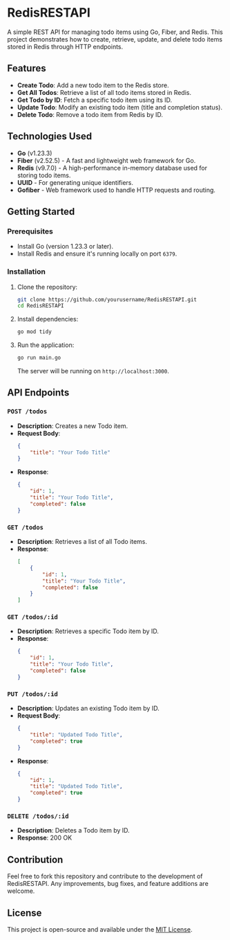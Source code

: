 # RedisRESTAPI

A simple REST API for managing todo items using Go, Fiber, and Redis. This project demonstrates how to create, retrieve, update, and delete todo items stored in Redis through HTTP endpoints.

## Features

- **Create Todo**: Add a new todo item to the Redis store.
- **Get All Todos**: Retrieve a list of all todo items stored in Redis.
- **Get Todo by ID**: Fetch a specific todo item using its ID.
- **Update Todo**: Modify an existing todo item (title and completion status).
- **Delete Todo**: Remove a todo item from Redis by ID.

## Technologies Used

- **Go** (v1.23.3)
- **Fiber** (v2.52.5) - A fast and lightweight web framework for Go.
- **Redis** (v9.7.0) - A high-performance in-memory database used for storing todo items.
- **UUID** - For generating unique identifiers.
- **Gofiber** - Web framework used to handle HTTP requests and routing.

## Getting Started

### Prerequisites

- Install Go (version 1.23.3 or later).
- Install Redis and ensure it's running locally on port `6379`.

### Installation

1. Clone the repository:

    ```bash
    git clone https://github.com/yourusername/RedisRESTAPI.git
    cd RedisRESTAPI
    ```

2. Install dependencies:

    ```bash
    go mod tidy
    ```

3. Run the application:

    ```bash
    go run main.go
    ```

   The server will be running on `http://localhost:3000`.

## API Endpoints

### `POST /todos`
- **Description**: Creates a new Todo item.
- **Request Body**:
    ```json
    {
        "title": "Your Todo Title"
    }
    ```
- **Response**:
    ```json
    {
        "id": 1,
        "title": "Your Todo Title",
        "completed": false
    }
    ```

### `GET /todos`
- **Description**: Retrieves a list of all Todo items.
- **Response**:
    ```json
    [
        {
            "id": 1,
            "title": "Your Todo Title",
            "completed": false
        }
    ]
    ```

### `GET /todos/:id`
- **Description**: Retrieves a specific Todo item by ID.
- **Response**:
    ```json
    {
        "id": 1,
        "title": "Your Todo Title",
        "completed": false
    }
    ```

### `PUT /todos/:id`
- **Description**: Updates an existing Todo item by ID.
- **Request Body**:
    ```json
    {
        "title": "Updated Todo Title",
        "completed": true
    }
    ```
- **Response**:
    ```json
    {
        "id": 1,
        "title": "Updated Todo Title",
        "completed": true
    }
    ```

### `DELETE /todos/:id`
- **Description**: Deletes a Todo item by ID.
- **Response**: 200 OK

## Contribution

Feel free to fork this repository and contribute to the development of RedisRESTAPI. Any improvements, bug fixes, and feature additions are welcome.

## License

This project is open-source and available under the [MIT License](LICENSE).
